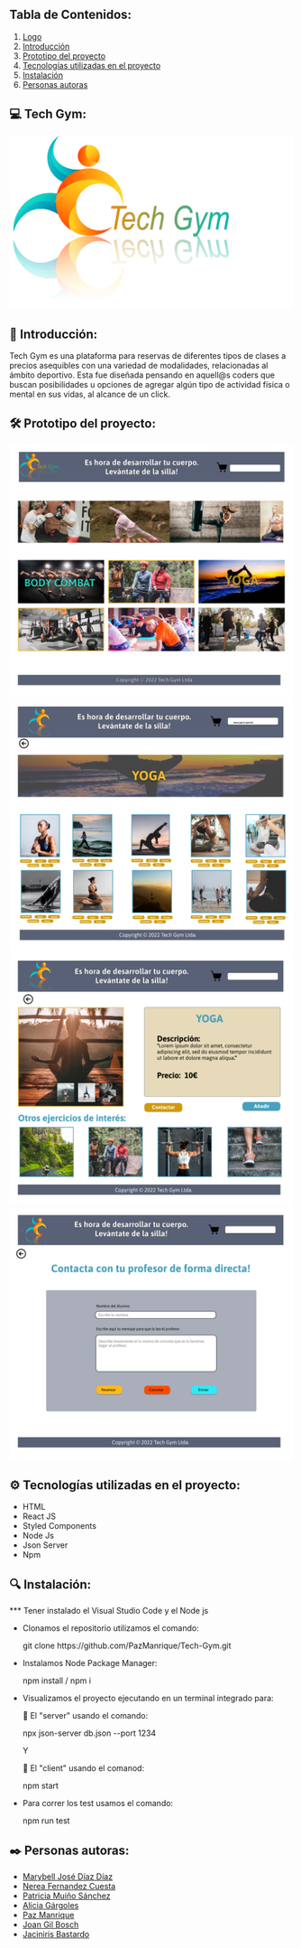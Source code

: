 ## Tabla de Contenidos:
1. [Logo](#tech-gym)
2. [Introducción](#introducción)
3. [Prototipo del proyecto](#prototipo-del-proyecto)
4. [Tecnologías utilizadas en el proyecto](#tecnologías-utilizadas-en-el-proyecto)
5. [Instalación](#instalación)
6. [Personas autoras](#personas-autoras)

## 💻 Tech Gym:

![Logo](client/src/assets/logo.png)
    
## 💠 Introducción:

<p>Tech Gym es una plataforma para reservas de diferentes tipos de clases a precios asequibles con una variedad de modalidades, relacionadas al ámbito deportivo. Esta fue diseñada pensando en aquell@s coders que buscan posibilidades u opciones de agregar algún tipo de actividad física o mental en sus vidas, al alcance de un click.</p>

## 🛠️ Prototipo del proyecto:
    
![Prototype](client/src/assets/Prototype/Home.png)
![Prototype](client/src/assets/Prototype/ProductGallery.png)
![Prototype](client/src/assets/Prototype/ProductDetails.png)
![Prototype](client/src/assets/Prototype/ContactForm.png)

## ⚙️ Tecnologías utilizadas en el proyecto:

<ul>    
        <li>HTML</li>
        <li>React JS</li>
        <li>Styled Components</li>
        <li>Node Js</li>
        <li>Json Server</li>
        <li>Npm</li>
</ul>

## 🔍 Instalación:

<p>     *** Tener instalado el Visual Studio Code y el Node js</p>
    
<ul>
        <li>Clonamos el repositorio utilizamos el comando:</li>
            <p>git clone https://github.com/PazManrique/Tech-Gym.git</p>
        <li>Instalamos Node Package Manager: </li>
            <p>npm install / npm i</p>
        <li>Visualizamos el proyecto ejecutando en un terminal integrado para:</li>
            <p>📂 El "server" usando el comando:</p>
                <p>npx json-server db.json --port 1234</p>
            <p>Y</p>
            <p>📂 El "client" usando el comanod:</p>
                <p>npm start</p>
        <li>Para correr los test usamos el comando:</li>
            <p>npm run test</p>
</ul>    


## ✒️ Personas autoras:

<ul>
        <li><a href="https://github.com/MBellJDD">Marybell José Díaz Díaz</a></li>
        <li><a href="https://github.com/Nereka38">Nerea Fernandez Cuesta</a></li>
        <li><a href="https://github.com/PMuin">Patricia Muiño Sánchez</a></li>
        <li><a href="">Alicia Gárgoles</a></li>
        <li><a href="https://github.com/PazManrique">Paz Manrique</a></li>
        <li><a href="https://github.com/jilbosch">Joan Gil Bosch</a></li>
        <li><a href="https://github.com/JcUrki">Jaciniris Bastardo</a></li>
</ul>
